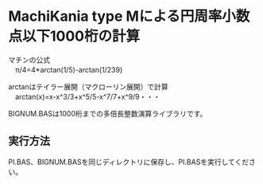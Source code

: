 # MachiKania type Mによる円周率小数点以下1000桁の計算
マチンの公式  
　π/4=4*arctan(1/5)-arctan(1/239)  
  
arctanはテイラー展開（マクローリン展開）で計算  
　arctan(x)=x-x^3/3+x^5/5-x^7/7+x^9/9・・・  
  
BIGNUM.BASは1000桁までの多倍長整数演算ライブラリです。  
## 実行方法
PI.BAS、BIGNUM.BASを同じディレクトリに保存し、PI.BASを実行してください。
